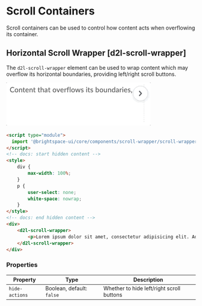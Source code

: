 # Scroll Containers
Scroll containers can be used to control how content acts when overflowing its container.

## Horizontal Scroll Wrapper [d2l-scroll-wrapper]

The `d2l-scroll-wrapper` element can be used to wrap content which may overflow its horizontal boundaries, providing left/right scroll buttons.

<!-- docs: start hidden content -->
![scroll wrapper](./screenshots/scroll-wrapper.gif?raw=true)
<!-- docs: end hidden content -->

<!-- docs: demo live name:d2l-scroll-wrapper -->
```html
<script type="module">
  import '@brightspace-ui/core/components/scroll-wrapper/scroll-wrapper.js';
</script>
<!-- docs: start hidden content -->
<style>
	div {
		max-width: 100%;
	}
	p {
		user-select: none;
		white-space: nowrap;
	}
</style>
<!-- docs: end hidden content -->
<div>
	<d2l-scroll-wrapper>
		<p>Lorem ipsum dolor sit amet, consectetur adipisicing elit. Adipisci repellat cum totam! Enim, sunt. Numquam voluptate, velit quisquam ipsa molestias laudantium odit reiciendis nisi corporis voluptatibus, voluptatum sunt natus, accusantium magnam consequatur fugit officiis minima voluptatem consequuntur nam, earum necessitatibus! Cupiditate ullam repellendus, eius iure voluptas at commodi consectetur, quia, adipisci possimus, ex mollitia. Labore harum error consectetur officiis aut optio, temporibus iste nobis ducimus cumque laudantium rem pariatur. Ut repudiandae id, consequuntur quasi quis pariatur autem corporis perferendis facilis eius similique voluptatibus iusto deleniti odio officia numquam tenetur excepturi, aspernatur sunt minima aut fugiat ipsam.</p>
	</d2l-scroll-wrapper>
</div>
```

<!-- docs: start hidden content -->
### Properties
| Property | Type | Description |
|---|---|---|
| `hide-actions` | Boolean, default: `false` | Whether to hide left/right scroll buttons |
<!-- docs: end hidden content -->
